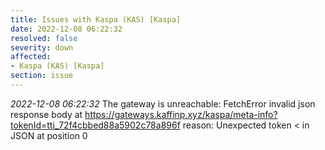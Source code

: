 ```yaml
---
title: Issues with Kaspa (KAS) [Kaspa]
date: 2022-12-08 06:22:32
resolved: false
severity: down
affected:
- Kaspa (KAS) [Kaspa]
section: issue
---
```


*2022-12-08 06:22:32* The gateway is unreachable: FetchError invalid json response body at https://gateways.kaffinp.xyz/kaspa/meta-info?tokenId=tti_72f4cbbed88a5902c78a896f reason: Unexpected token < in JSON at position 0